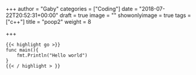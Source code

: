+++
author = "Gaby"
categories = ["Coding"]
date = "2018-07-22T20:52:31+00:00"
draft = true
image = ""
showonlyimage = true
tags = ["c++"]
title = "poop2"
weight = 8

+++

    {{< highlight go >}}
    func main(){
    	fmt.Println("Hello world")
    }
    {{< / highlight > }}
